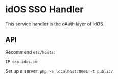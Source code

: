 # idOS SSO Handler
This service handler is the oAuth layer of idOS.

## API

Recommend `etc/hosts`:

`IP	sso.idos.io`

Set up a server:
`php -S localhost:8001 -t public/`